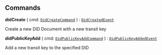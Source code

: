 

## Commands





  
<article>

**didCreate** ( cmd: [`DidCreateCommand`](#command) ) : [`DidCreatedEvent`](#event) <br/> 

Create a new DID Document with a new transit key

</article>
<article>

**didPublicKeyAdd** ( cmd: [`DidPublicKeyAddCommand`](#command) ) : [`DidPublicKeyAddedEvent`](#event) <br/> 

Add a new transit key to the specified DID

</article>

